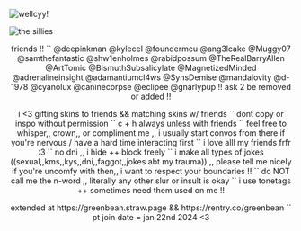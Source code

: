 <a target="_blank"><img src="https://github.com/user-attachments/assets/6b9164e5-76ec-4067-a252-4919255f90c3" alt="wellcyy!" title="yaoiiii drools! credit to kuuwo ,, the artist !!">

![the sillies](https://komarev.com/ghpvc/?username=greenbeanX3-username&color=F2B2EB&style=plastic&label=silly+visitors+!!&abreviated=true)

<p align="center"> friends !! `` @deepinkman @kylecel @foundermcu @ang3lcake @Muggy07 @samthefantastic @shw1enholmes @rabidpossum @TheRealBarryAllen @ArtTomic @BismuthSubsalicylate @MagnetizedMinded @adrenalineinsight @adamantiumcl4ws @SynsDemise @mandalovity @d-1978 @cyanolux @caninecorpse @eclipee @gnarlypup !! ask 2 be removed or added !! <p align="center">

<p align="center"> i <3 gifting skins to friends && matching skins w/ friends `` dont copy or inspo without permission `` c + h always unless with friends `` feel free to whisper,, crown,, or compliment me ,, i usually start convos from there if you're nervous / have a hard time interacting first `` i love alll my friends frfr :3 `` no dni ,, i hide ++ block freely `` i make all types of jokes ((sexual,,kms,,kys,,dni,,faggot,,jokes abt my trauma)) ,, please tell me nicely if you're uncomfy with then,, i want to respect your boundaries !! `` do NOT call me the n-word ,, literally any other slur or insult is okay `` i use tonetags ++ sometimes need them used on me !! <p align="center">

<p align="center"> extended at https://greenbean.straw.page && https://rentry.co/greenbean `` pt join date = jan 22nd 2024 <3 <p align="center">
